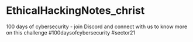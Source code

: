 # EthicalHackingNotes_christ
100 days of cybersecurity - join Discord and connect  with us to know more on this challenge #100daysofcybersecurity #sector21

